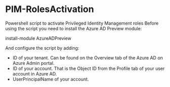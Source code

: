 # PIM-RolesActivation
Powershell script to activate Privileged Identity Management roles
Before using the script you need to install the Azure AD Preview module:

install-module AzureADPreview

And configure the script by adding:
* ID of your tenant. Can be found on the Overview tab of the Azure AD on Azure Admin portal.
* ID of your account. That is the Object ID from the Profile tab of your user account in Azure AD.
* UserPrincipalName of your account.
